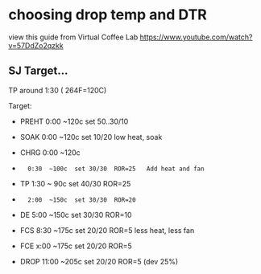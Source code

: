 
# choosing drop temp and DTR

view this guide from Virtual Coffee Lab
https://www.youtube.com/watch?v=57DdZo2qzkk


## SJ Target...


TP around 1:30 ( 264F=120C)

Target:

 - PREHT 0:00  ~120c  set 50..30/10

 - SOAK  0:00  ~120c  set 10/20           low heat, soak

 - CHRG  0:00  ~120c
 -       0:30  ~100c  set 30/30  ROR=25   Add heat and fan

 - TP    1:30  ~ 90c  set 40/30  ROR=25

 -       2:00  ~150c  set 30/30  ROR=20

 - DE    5:00  ~150c  set 30/30  ROR=10

 - FCS   8:30  ~175c  set 20/20  ROR=5    less heat, less fan
 - FCE   x:00  ~175c  set 20/20  ROR=5
 
 - DROP 11:00  ~205c  set 20/20  ROR=5  (dev 25%)



